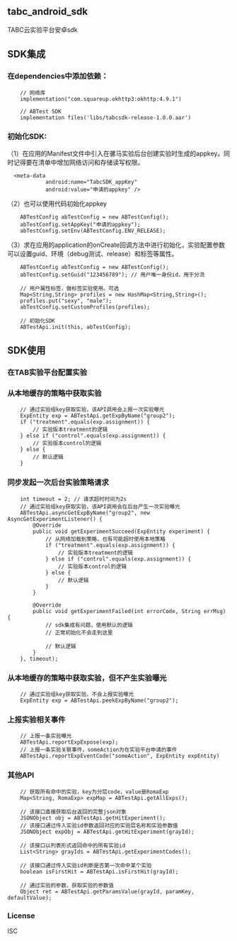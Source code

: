 tabc_android_sdk
---------------

TABC云实验平台安卓sdk

## SDK集成

### 在dependencies中添加依赖：

```
    // 网络库
    implementation("com.squareup.okhttp3:okhttp:4.9.1")

    // ABTest SDK
    implementation files('libs/tabcsdk-release-1.0.0.aar')
```
### 初始化SDK:

（1）在应用的Manifest文件中引入在骡马实验后台创建实验时生成的appkey。同时记得要在清单中增加网络访问和存储读写权限。

```Android
  <meta-data
            android:name="TabcSDK_appKey"
            android:value="申请的appkey" />
```

（2）也可以使用代码初始化appkey

```Android
    ABTestConfig abTestConfig = new ABTestConfig();
    abTestConfig.setAppKey("申请的appkey");
    abTestConfig.setEnv(ABTestConfig.ENV_RELEASE);
```

（3）求在应用的application的onCreate回调方法中进行初始化，实验配置参数可以设置guid、环境（debug测试、release）和标签等属性。

```Android
    ABTestConfig abTestConfig = new ABTestConfig();
    abTestConfig.setGuid("123456789"); // 用户唯一身份id，用于分流

    // 用户属性标签，做标签实验使用。可选
    Map<String,String> profiles = new HashMap<String,String>();
    profiles.put("sexy", "male");
    abTestConfig.setCustomProfiles(profiles);

    // 初始化SDK
    ABTestApi.init(this, abTestConfig);
```

## SDK使用

### 在TAB实验平台配置实验

### 从本地缓存的策略中获取实验

```Android
    // 通过实验组key获取实验，该API调用会上报一次实验曝光
    ExpEntity exp = ABTestApi.getExpByName("group2");
    if ("treatment".equals(exp.assignment)) {
        // 实验版本treatment的逻辑
    } else if ("control".equals(exp.assignment)) {
        // 实验版本control的逻辑
    } else {
        // 默认逻辑
    }
```

### 同步发起一次后台实验策略请求

```Android
    int timeout = 2; // 请求超时时间为2s
    // 通过实验组key获取实验，该API调用会在后台产生一次实验曝光
    ABTestApi.asyncGetExpByName("group2", new AsyncGetExperimentListener() {
        @Override
        public void getExperimentSucceed(ExpEntity experiment) {
            // 从网络加载到策略，也有可能超时使用本地策略
            if ("treatment".equals(exp.assignment)) {
                // 实验版本treatment的逻辑
            } else if ("control".equals(exp.assignment)) {
                // 实验版本control的逻辑
            } else {
                // 默认逻辑
            }
        }

        @Override
        public void getExperimentFailed(int errorCode, String errMsg) {
            // sdk集成有问题，使用默认的逻辑
            // 正常初始化不会走到这里

            // 默认逻辑
        }
    }, timeout);
```

### 从本地缓存的策略中获取实验，但不产生实验曝光

```Android
    // 通过实验组key获取实验，不会上报实验曝光
    ExpEntity exp = ABTestApi.peekExpByName("group2");
```

### 上报实验相关事件

```Android
    // 上报一条实验曝光
    ABTestApi.reportExpExpose(exp);
    // 上报一条实验关联事件，someAction为在实验平台申请的事件
    ABTestApi.reportExpEventCode("someAction", ExpEntity expEntity)
```

### 其他API

```Android
    // 获取所有命中的实验，key为分层code，value是RomaExp
    Map<String, RomaExp> expMap = ABTestApi.getAllExps();

    // 该接口直接获取后台返回的完整json对象
    JSONObject obj = ABTestApi.getHitExperiment();
    // 该接口通过传入实验id参数返回对应的实验层名称和实验参数值
    JSONObject expObj = ABTestApi.getHitExperiment(grayId);

    // 该接口以列表形式返回命中的所有实验id
    List<String> grayIds = ABTestApi.getExperimentCodes();

    // 该接口通过传入实验id判断是否第一次命中某个实验
    boolean isFirstHit = ABTestApi.isFirstHit(grayId);

    // 通过实验的参数，获取实验的参数值
    Object ret = ABTestApi.getParamsValue(grayId, paramKey, defaultValue);

```

### License
ISC
